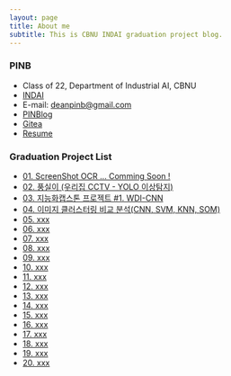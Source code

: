 ```yaml
---
layout: page
title: About me
subtitle: This is CBNU INDAI graduation project blog.
---
```


### PINB 

- Class of 22, Department of Industrial AI, CBNU
- [INDAI](https://indai.cbnu.ac.kr/iai)
- E-mail: deanpinb@gmail.com
- [PINBlog](https://pinblog.codes)
- [Gitea](https://gitea.pinblog.codes/explore/repos)
- [Resume](https://resume.pinblog.codes)


### Graduation Project List

- [01. ScreenShot OCR ... Comming Soon !]() 
- [02. 풍실이 (우리집 CCTV - YOLO 이상탐지)]() 
- [03. 지능화캡스톤 프로젝트 #1. WDI-CNN](https://momopanda123.github.io/2023-04-27-wdi_cnn/) 
- [04. 이미지 클러스터링 비교 분석(CNN, SVM, KNN, SOM)]() 
- [05. xxx]() 
- [06. xxx]() 
- [07. xxx]() 
- [08. xxx]() 
- [09. xxx]() 
- [10. xxx]() 
- [11. xxx]() 
- [12. xxx]() 
- [13. xxx]() 
- [14. xxx]() 
- [15. xxx]() 
- [16. xxx]() 
- [17. xxx]() 
-  [18. xxx]() 
- [19. xxx]() 
- [20. xxx]()
